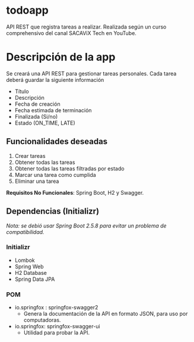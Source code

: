# todoapp
API REST que registra tareas a realizar. Realizada según un curso comprehensivo del canal SACAViX Tech en YouTube.

# Descripción de la app
Se creará una API REST para gestionar tareas personales. Cada tarea deberá guardar la siguiente información
- Título
- Descripción
- Fecha de creación
- Fecha estimada de terminación
- Finalizada (Si/no)
- Estado (ON_TIME, LATE)

## Funcionalidades deseadas
1. Crear tareas
2. Obtener todas las tareas
3. Obtener todas las tareas filtradas por estado
4. Marcar una tarea como cumplida
5. Eliminar una tarea

**Requisitos No Funcionales**: Spring Boot, H2 y Swagger.

## Dependencias (Initializr)
*Nota: se debió usar Spring Boot 2.5.8 para evitar un problema de compatibilidad.*
### Initializr
- Lombok
- Spring Web
- H2 Database
- Spring Data JPA

### POM
- io.springfox : springfox-swagger2
	- Genera la documentación de la API en formato JSON, para uso por computadoras.
- io.springfox: springfox-swagger-ui
	- Utilidad para probar la API.
